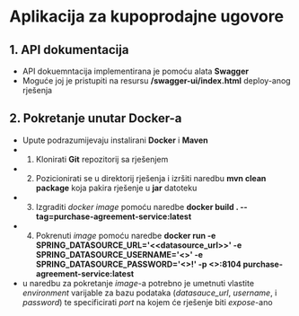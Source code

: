 # Aplikacija za kupoprodajne ugovore

## 1. API dokumentacija

- API dokuemntacija implementirana je pomoću alata **Swagger**
- Moguće joj je pristupiti na resursu **/swagger-ui/index.html** deploy-anog rješenja

## 2. Pokretanje unutar **Docker**-a
- Upute podrazumijevaju instalirani **Docker** i **Maven**
- 1. Klonirati **Git** repozitorij sa rješenjem
- 2. Pozicionirati se u direktorij rješenja i izršiti naredbu **mvn clean package** koja pakira rješenje u **jar** datoteku
- 3. Izgraditi *docker image* pomoću naredbe **docker build . --tag=purchase-agreement-service:latest**
- 4. Pokrenuti *image* pomoću naredbe  **docker run -e SPRING_DATASOURCE_URL='<<datasource_url>>' -e SPRING_DATASOURCE_USERNAME='<<username>>' -e SPRING_DATASOURCE_PASSWORD='<<password>>!' -p <<port>>:8104 purchase-agreement-service:latest**
- u naredbu za pokretanje *image*-a potrebno je umetnuti vlastite *environment* varijable za bazu podataka (*datasauce_url*, *username*, i *password*) te specificirati *port* na kojem će rješenje biti *expose*-ano

